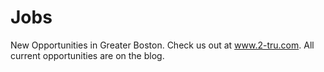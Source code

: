Jobs
====

New Opportunities in Greater Boston. Check us out at www.2-tru.com. All current opportunities are on the blog.